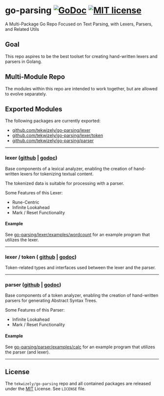 # go-parsing [![GoDoc](https://godoc.org/github.com/tekwizely/go-parsing?status.svg)](https://godoc.org/github.com/tekwizely/go-parsing) [![MIT license](https://img.shields.io/badge/License-MIT-green.svg)](https://github.com/tekwizely/go-parsing/blob/master/LICENSE)

A Multi-Package Go Repo Focused on Text Parsing, with Lexers, Parsers, and Related Utils

## Goal

This repo aspires to be the best toolset for creating hand-written lexers and parsers in Golang.

## Multi-Module Repo

The modules within this repo are intended to work together, but are allowed to evolve separately.

## Exported Modules

The following packages are currently exported:

- [github.com/tekwizely/go-parsing/lexer](https://godoc.org/github.com/tekwizely/go-parsing/lexer)
- [github.com/tekwizely/go-parsing/lexer/token](https://godoc.org/github.com/tekwizely/go-parsing/lexer/token)
- [github.com/tekwizely/go-parsing/parser](https://godoc.org/github.com/tekwizely/go-parsing/parser)

---------
### lexer ([github](https://github.com/TekWizely/go-parsing/tree/master/lexer) | [godoc](https://godoc.org/github.com/tekwizely/go-parsing/lexer))

Base components of a lexical analyzer, enabling the
creation of hand-written lexers for tokenizing textual content.

The tokenized data is suitable for processing with a parser.

Some Features of this Lexer:

* Rune-Centric
* Infinite Lookahead
* Mark / Reset Functionality

#### Example

See [go-parsing/lexer/examples/wordcount](https://github.com/TekWizely/go-parsing/tree/master/lexer/examples/wordcount) for an example program that utilizes the lexer.

-----------------
### lexer / token ( [github](https://github.com/TekWizely/go-parsing/tree/master/lexer/token) | [godoc](https://godoc.org/github.com/tekwizely/go-parsing/lexer))

Token-related types and interfaces used between the lexer and the parser.

----------
### parser ([github](https://github.com/TekWizely/go-parsing/tree/master/parser) | [godoc](https://godoc.org/github.com/tekwizely/go-parsing/parser))

Base components of a token analyzer, enabling the
creation of hand-written parsers for generating Abstract Syntax Trees.

Some Features of this Parser:

 * Infinite Lookahead
 * Mark / Reset Functionality

#### Example

See [go-parsing/parser/examples/calc](https://github.com/TekWizely/go-parsing/tree/master/parser/examples/calc) for an example program that utilizes the parser (and lexer).

----------
## License

The `tekwizely/go-parsing` repo and all contained packages are released under the [MIT](https://opensource.org/licenses/MIT) License.  See `LICENSE` file.
